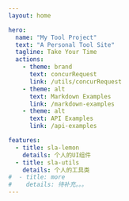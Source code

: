 ```yaml
---
layout: home

hero:
  name: "My Tool Project"
  text: "A Personal Tool Site"
  tagline: Take Your Time
  actions:
    - theme: brand
      text: concurRequest
      link: /utils/concurRequest
    - theme: alt
      text: Markdown Examples
      link: /markdown-examples
    - theme: alt
      text: API Examples
      link: /api-examples

features:
  - title: sla-lemon
    details: 个人的UI组件
  - title: sla-utils
    details: 个人的工具类
#  - title: more
#    details: 待补充。。。
---
```


